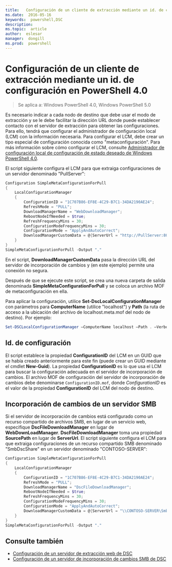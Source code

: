 ```yaml
---
title:   Configuración de un cliente de extracción mediante un id. de configuración en PowerShell 4.0
ms.date:  2016-05-16
keywords:  powershell,DSC
description:  
ms.topic:  article
author:  eslesar
manager:  dongill
ms.prod:  powershell
---
```


# Configuración de un cliente de extracción mediante un id. de configuración en PowerShell 4.0

>Se aplica a: Windows PowerShell 4.0, Windows PowerShell 5.0

Es necesario indicar a cada nodo de destino que debe usar el modo de extracción y se le debe facilitar la dirección URL donde puede establecer contacto con el servidor de extracción para obtener las configuraciones. Para ello, tendrá que configurar el administrador de configuración local (LCM) con la información necesaria. Para configurar el LCM, debe crear un tipo especial de configuración conocida como "metaconfiguración". Para más información sobre cómo configurar el LCM, consulte [Administrador de configuración local de configuración de estado deseado de Windows PowerShell 4.0](metaConfig4.md).

El script siguiente configura el LCM para que extraiga configuraciones de un servidor denominado "PullServer":

```powershell
Configuration SimpleMetaConfigurationForPull 
{ 
    LocalConfigurationManager 
    { 
        ConfigurationID = "1C707B86-EF8E-4C29-B7C1-34DA2190AE24";
        RefreshMode = "PULL";
        DownloadManagerName = "WebDownloadManager";
        RebootNodeIfNeeded = $true;
        RefreshFrequencyMins = 30;
        ConfigurationModeFrequencyMins = 30; 
        ConfigurationMode = "ApplyAndAutoCorrect";
        DownloadManagerCustomData = @{ServerUrl = "http://PullServer:8080/PSDSCPullServer/PSDSCPullServer.svc"; AllowUnsecureConnection = “TRUE”}
    } 
} 
SimpleMetaConfigurationForPull -Output "."
```

En el script, **DownloadManagerCustomData** pasa la dirección URL del servidor de incorporación de cambios y (en este ejemplo) permite una conexión no segura. 

Después de que se ejecute este script, se crea una nueva carpeta de salida denominada **SimpleMetaConfigurationForPull** y se coloca un archivo MOF de metaconfiguración en ella.

Para aplicar la configuración, utilice **Set-DscLocalConfigurationManager** con parámetros para **ComputerName** (utilice "localhost") y **Path** (la ruta de acceso a la ubicación del archivo de localhost.meta.mof del nodo de destino). Por ejemplo: 
```powershell
Set-DSCLocalConfigurationManager –ComputerName localhost –Path . –Verbose.
```

## Id. de configuración
El script establece la propiedad **ConfigurationID** del LCM en un GUID que se había creado anteriormente para este fin (puede crear un GUID mediante el cmdlet **New-Guid**). La propiedad **ConfigurationID** es lo que usa el LCM para buscar la configuración adecuada en el servidor de incorporación de cambios. El archivo MOF de configuración del servidor de incorporación de cambios debe denominarse `ConfigurationID.mof`, donde *ConfigurationID* es el valor de la propiedad **ConfigurationID** del LCM del nodo de destino.

## Incorporación de cambios de un servidor SMB

Si el servidor de incorporación de cambios está configurado como un recurso compartido de archivos SMB, en lugar de un servicio web, especifique **DscFileDownloadManager** en lugar de **WebDownLoadManager**.
**DscFileDownloadManager** toma una propiedad **SourcePath** en lugar de **ServerUrl**. El script siguiente configura el LCM para que extraiga configuraciones de un recurso compartido SMB denominado "SmbDscShare" en un servidor denominado "CONTOSO-SERVER":

```powershell
Configuration SimpleMetaConfigurationForPull 
{ 
    LocalConfigurationManager 
    { 
        ConfigurationID = "1C707B86-EF8E-4C29-B7C1-34DA2190AE24";
        RefreshMode = "PULL";
        DownloadManagerName = "DscFileDownloadManager";
        RebootNodeIfNeeded = $true;
        RefreshFrequencyMins = 30;
        ConfigurationModeFrequencyMins = 30; 
        ConfigurationMode = "ApplyAndAutoCorrect";
        DownloadManagerCustomData = @{ServerUrl = "\\CONTOSO-SERVER\SmbDscShare"}
    } 
} 
SimpleMetaConfigurationForPull -Output "."
```

## Consulte también

- [Configuración de un servidor de extracción web de DSC](pullServer.md)
- [Configuración de un servidor de incorporación de cambios SMB de DSC](pullServerSMB.md)



<!--HONumber=May16_HO3-->


